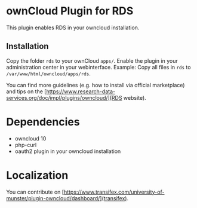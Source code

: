 
# ownCloud Plugin for RDS

This plugin enables RDS in your owncloud installation.

## Installation

Copy the folder `rds` to your ownCloud `apps/`. Enable the plugin in your administration center in your webinterface.
Example: Copy all files in `rds` to `/var/www/html/owncloud/apps/rds`.

You can find more guidelines (e.g. how to install via official marketplace) and tips on the [https://www.research-data-services.org/doc/impl/plugins/owncloud/](RDS website).

# Dependencies

- owncloud 10
- php-curl
- oauth2 plugin in your owncloud installation

# Localization

You can contribute on [https://www.transifex.com/university-of-munster/plugin-owncloud/dashboard/](transifex).